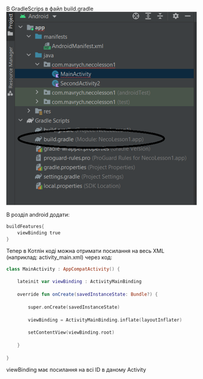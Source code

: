 В GradleScrips в файл build.gradle
![alt text](pictures/004-1.png)

В розділ android додати:
```kotlin
buildFeatures{ 
    viewBinding true 
}
```

Тепер в Котлін коді можна отримати посилання на весь XML  (наприклад: activity_main.xml) через код:

```kotlin
class MainActivity : AppCompatActivity() { 

    lateinit var viewBinding : ActivityMainBinding 

    override fun onCreate(savedInstanceState: Bundle?) { 

        super.onCreate(savedInstanceState) 

        viewBinding = ActivityMainBinding.inflate(layoutInflater) 

        setContentView(viewBinding.root) 

    } 

}
```

viewBinding має посилання на всі ID в даному Activity
